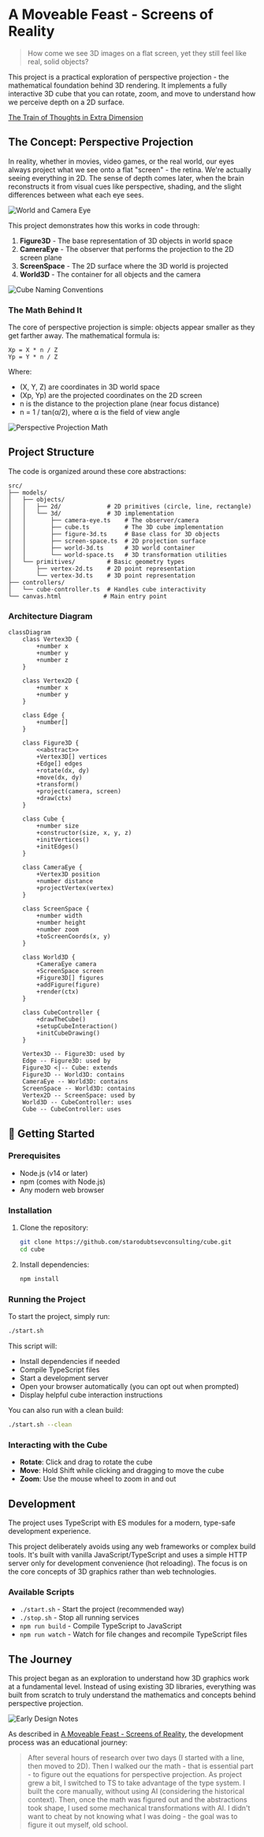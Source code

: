 # A Moveable Feast - Screens of Reality

> How come we see 3D images on a flat screen, yet they still feel like real, solid objects?

This project is a practical exploration of perspective projection - the mathematical foundation behind 3D rendering. It implements a fully interactive 3D cube that you can rotate, zoom, and move to understand how we perceive depth on a 2D surface.

[The Train of Thoughts in Extra Dimension](https://sergiistarodubtsev.substack.com/p/the-train-of-thoughts-in-extra-dimension)

## The Concept: Perspective Projection

In reality, whether in movies, video games, or the real world, our eyes always project what we see onto a flat "screen" - the retina. We're actually seeing everything in 2D. The sense of depth comes later, when the brain reconstructs it from visual cues like perspective, shading, and the slight differences between what each eye sees.

![World and Camera Eye](docs/img/world1.png)

This project demonstrates how this works in code through:

1. **Figure3D** - The base representation of 3D objects in world space
2. **CameraEye** - The observer that performs the projection to the 2D screen plane
3. **ScreenSpace** - The 2D surface where the 3D world is projected
4. **World3D** - The container for all objects and the camera

![Cube Naming Conventions](docs/img/cube-namings.png)

### The Math Behind It

The core of perspective projection is simple: objects appear smaller as they get farther away. The mathematical formula is:

```
Xp = X * n / Z
Yp = Y * n / Z
```

Where:
- (X, Y, Z) are coordinates in 3D world space
- (Xp, Yp) are the projected coordinates on the 2D screen
- n is the distance to the projection plane (near focus distance)
- n = 1 / tan(α/2), where α is the field of view angle

![Perspective Projection Math](docs/img/perspective_projection_math.png)

## Project Structure

The code is organized around these core abstractions:

```
src/
├── models/
│   ├── objects/
│   │   ├── 2d/             # 2D primitives (circle, line, rectangle)
│   │   └── 3d/             # 3D implementation
│   │       ├── camera-eye.ts    # The observer/camera
│   │       ├── cube.ts          # The 3D cube implementation
│   │       ├── figure-3d.ts     # Base class for 3D objects
│   │       ├── screen-space.ts  # 2D projection surface
│   │       ├── world-3d.ts      # 3D world container
│   │       └── world-space.ts   # 3D transformation utilities
│   └── primitives/         # Basic geometry types
│       ├── vertex-2d.ts    # 2D point representation
│       └── vertex-3d.ts    # 3D point representation
├── controllers/
│   └── cube-controller.ts  # Handles cube interactivity
└── canvas.html            # Main entry point
```

### Architecture Diagram

```mermaid
classDiagram
    class Vertex3D {
        +number x
        +number y
        +number z
    }
    
    class Vertex2D {
        +number x
        +number y
    }
    
    class Edge {
        +number[]
    }
    
    class Figure3D {
        <<abstract>>
        +Vertex3D[] vertices
        +Edge[] edges
        +rotate(dx, dy)
        +move(dx, dy)
        +transform()
        +project(camera, screen)
        +draw(ctx)
    }
    
    class Cube {
        +number size
        +constructor(size, x, y, z)
        +initVertices()
        +initEdges()
    }
    
    class CameraEye {
        +Vertex3D position
        +number distance
        +projectVertex(vertex)
    }
    
    class ScreenSpace {
        +number width
        +number height
        +number zoom
        +toScreenCoords(x, y)
    }
    
    class World3D {
        +CameraEye camera
        +ScreenSpace screen
        +Figure3D[] figures
        +addFigure(figure)
        +render(ctx)
    }
    
    class CubeController {
        +drawTheCube()
        +setupCubeInteraction()
        +initCubeDrawing()
    }

    Vertex3D -- Figure3D: used by
    Edge -- Figure3D: used by
    Figure3D <|-- Cube: extends
    Figure3D -- World3D: contains
    CameraEye -- World3D: contains
    ScreenSpace -- World3D: contains
    Vertex2D -- ScreenSpace: used by
    World3D -- CubeController: uses
    Cube -- CubeController: uses
```

## 🚀 Getting Started

### Prerequisites
- Node.js (v14 or later)
- npm (comes with Node.js)
- Any modern web browser

### Installation

1. Clone the repository:
   ```bash
   git clone https://github.com/starodubtsevconsulting/cube.git
   cd cube
   ```

2. Install dependencies:
   ```bash
   npm install
   ```

### Running the Project

To start the project, simply run:

```bash
./start.sh
```

This script will:
- Install dependencies if needed
- Compile TypeScript files
- Start a development server
- Open your browser automatically (you can opt out when prompted)
- Display helpful cube interaction instructions

You can also run with a clean build:
```bash
./start.sh --clean
```

### Interacting with the Cube

- **Rotate**: Click and drag to rotate the cube
- **Move**: Hold Shift while clicking and dragging to move the cube
- **Zoom**: Use the mouse wheel to zoom in and out

## Development

The project uses TypeScript with ES modules for a modern, type-safe development experience.

This project deliberately avoids using any web frameworks or complex build tools. It's built with vanilla JavaScript/TypeScript and uses a simple HTTP server only for development convenience (hot reloading). The focus is on the core concepts of 3D graphics rather than web technologies.

### Available Scripts

- `./start.sh` - Start the project (recommended way)
- `./stop.sh` - Stop all running services
- `npm run build` - Compile TypeScript to JavaScript
- `npm run watch` - Watch for file changes and recompile TypeScript files

## The Journey

This project began as an exploration to understand how 3D graphics work at a fundamental level. Instead of using existing 3D libraries, everything was built from scratch to truly understand the mathematics and concepts behind perspective projection.

![Early Design Notes](docs/img/napkin-note_final.png)

As described in [A Moveable Feast - Screens of Reality](https://sergiistarodubtsev.substack.com/), the development process was an educational journey:

> After several hours of research over two days (I started with a line, then moved to 2D).
> Then I walked our the math - that is essential part - to figure out the equations for perspective projection.
> As project grew a bit, I switched to TS to take advantage of the type system.
> I built the core manually, without using AI (considering the historical context). Then, once the math was figured out and the abstractions took shape, I used some mechanical transformations with AI. I didn't want to cheat by not knowing what I was doing - the goal was to figure it out myself, old school.